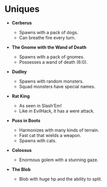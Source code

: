 # Uniques

- **Cerberus**
  - Spawns with a pack of dogs.
  - Can breathe fire every turn.

- **The Gnome with the Wand of Death**
  - Spawns with a pack of gnomes.
  - Possesses a wand of death (6:0).

- **Dudley**
  - Spawns with random monsters.
  - Squad monsters have special names.

- **Rat King**
  - As seen in Slash'Em!
  - Like in EvilHack, it has a were attack.

- **Puss in Boots**
  - Harmonizes with many kinds of terrain.
  - Fast cat that wields a weapon.
  - Spawns with cats.

- **Colossus**
  - Enormous golem with a stunning gaze.

- **The Blob**
  - Blob with huge hp and the ability to split.
